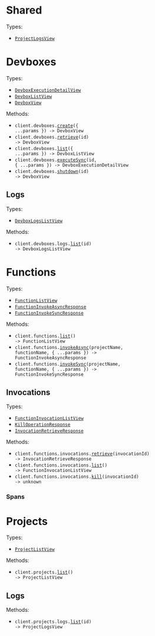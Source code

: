 # Shared

Types:

- <code><a href="./src/resources/shared.ts">ProjectLogsView</a></code>

# Devboxes

Types:

- <code><a href="./src/resources/devboxes/devboxes.ts">DevboxExecutionDetailView</a></code>
- <code><a href="./src/resources/devboxes/devboxes.ts">DevboxListView</a></code>
- <code><a href="./src/resources/devboxes/devboxes.ts">DevboxView</a></code>

Methods:

- <code title="post /v1/devboxes">client.devboxes.<a href="./src/resources/devboxes/devboxes.ts">create</a>({ ...params }) -> DevboxView</code>
- <code title="get /v1/devboxes/{id}">client.devboxes.<a href="./src/resources/devboxes/devboxes.ts">retrieve</a>(id) -> DevboxView</code>
- <code title="get /v1/devboxes">client.devboxes.<a href="./src/resources/devboxes/devboxes.ts">list</a>({ ...params }) -> DevboxListView</code>
- <code title="post /v1/devboxes/{id}/execute_sync">client.devboxes.<a href="./src/resources/devboxes/devboxes.ts">executeSync</a>(id, { ...params }) -> DevboxExecutionDetailView</code>
- <code title="post /v1/devboxes/{id}/shutdown">client.devboxes.<a href="./src/resources/devboxes/devboxes.ts">shutdown</a>(id) -> DevboxView</code>

## Logs

Types:

- <code><a href="./src/resources/devboxes/logs.ts">DevboxLogsListView</a></code>

Methods:

- <code title="get /v1/devboxes/{id}/logs">client.devboxes.logs.<a href="./src/resources/devboxes/logs.ts">list</a>(id) -> DevboxLogsListView</code>

# Functions

Types:

- <code><a href="./src/resources/functions/functions.ts">FunctionListView</a></code>
- <code><a href="./src/resources/functions/functions.ts">FunctionInvokeAsyncResponse</a></code>
- <code><a href="./src/resources/functions/functions.ts">FunctionInvokeSyncResponse</a></code>

Methods:

- <code title="get /v1/functions">client.functions.<a href="./src/resources/functions/functions.ts">list</a>() -> FunctionListView</code>
- <code title="post /v1/functions/{project_name}/{function_name}/invoke_async">client.functions.<a href="./src/resources/functions/functions.ts">invokeAsync</a>(projectName, functionName, { ...params }) -> FunctionInvokeAsyncResponse</code>
- <code title="post /v1/functions/{project_name}/{function_name}/invoke_sync">client.functions.<a href="./src/resources/functions/functions.ts">invokeSync</a>(projectName, functionName, { ...params }) -> FunctionInvokeSyncResponse</code>

## Invocations

Types:

- <code><a href="./src/resources/functions/invocations/invocations.ts">FunctionInvocationListView</a></code>
- <code><a href="./src/resources/functions/invocations/invocations.ts">KillOperationResponse</a></code>
- <code><a href="./src/resources/functions/invocations/invocations.ts">InvocationRetrieveResponse</a></code>

Methods:

- <code title="get /v1/functions/invocations/{invocationId}">client.functions.invocations.<a href="./src/resources/functions/invocations/invocations.ts">retrieve</a>(invocationId) -> InvocationRetrieveResponse</code>
- <code title="get /v1/functions/invocations">client.functions.invocations.<a href="./src/resources/functions/invocations/invocations.ts">list</a>() -> FunctionInvocationListView</code>
- <code title="post /v1/functions/invocations/{invocationId}/kill">client.functions.invocations.<a href="./src/resources/functions/invocations/invocations.ts">kill</a>(invocationId) -> unknown</code>

### Spans

# Projects

Types:

- <code><a href="./src/resources/projects/projects.ts">ProjectListView</a></code>

Methods:

- <code title="get /v1/projects">client.projects.<a href="./src/resources/projects/projects.ts">list</a>() -> ProjectListView</code>

## Logs

Methods:

- <code title="get /v1/projects/{id}/logs">client.projects.logs.<a href="./src/resources/projects/logs.ts">list</a>(id) -> ProjectLogsView</code>
